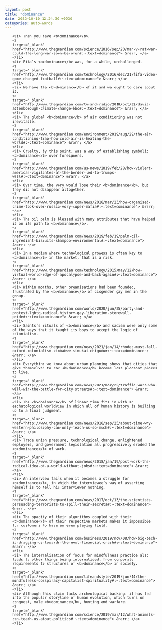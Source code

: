 ```yaml
---
layout: post
title: "dominance"
date: 2023-10-10 12:34:56 +0530
categories: auto-words
---
```

<ol>

    <li> Then you have <b>dominance</b>.
    <a 
    target="_blank" 
    href="http://www.theguardian.com/science/2016/sep/20/man-v-rat-war-could-the-long-war-soon-be-over#:~:text=dominance"> &rarr; </a>
    </li>
    <li> Fifa’s <b>dominance</b> was, for a while, unchallenged.
    <a 
    target="_blank" 
    href="http://www.theguardian.com/technology/2016/dec/21/fifa-video-game-changed-football#:~:text=dominance"> &rarr; </a>
    </li>
    <li> We have the <b>dominance</b> of it and we ought to care about it.
    <a 
    target="_blank" 
    href="http://www.theguardian.com/tv-and-radio/2019/oct/22/david-attenborough-climate-change-bbc#:~:text=dominance"> &rarr; </a>
    </li>
    <li> The global <b>dominance</b> of air conditioning was not inevitable.
    <a 
    target="_blank" 
    href="http://www.theguardian.com/environment/2019/aug/29/the-air-conditioning-trap-how-cold-air-is-heating-the-world#:~:text=dominance"> &rarr; </a>
    </li>
    <li> Cruelty, by this point, was a way of establishing symbolic <b>dominance</b> over foreigners.
    <a 
    target="_blank" 
    href="http://www.theguardian.com/us-news/2019/feb/28/how-violent-american-vigilantes-at-the-border-led-to-trumps-wall#:~:text=dominance"> &rarr; </a>
    </li>
    <li> Over time, the vory would lose their <b>dominance</b>, but they did not disappear altogether.
    <a 
    target="_blank" 
    href="http://www.theguardian.com/news/2018/mar/23/how-organised-crime-took-over-russia-vory-super-mafia#:~:text=dominance"> &rarr; </a>
    </li>
    <li> The oil palm is blessed with many attributes that have helped it on its path to <b>dominance</b>.
    <a 
    target="_blank" 
    href="http://www.theguardian.com/news/2019/feb/19/palm-oil-ingredient-biscuits-shampoo-environmental#:~:text=dominance"> &rarr; </a>
    </li>
    <li> In a medium where technological prowess is often key to <b>dominance</b> in the market, that is a risk.
    <a 
    target="_blank" 
    href="http://www.theguardian.com/technology/2015/may/12/how-virtual-world-edge-of-apocalypse-and-back-again#:~:text=dominance"> &rarr; </a>
    </li>
    <li> Within months, other organisations had been founded, frustrated by the <b>dominance</b> of cisgender gay men in the group.
    <a 
    target="_blank" 
    href="http://www.theguardian.com/world/2020/jun/25/party-and-protest-lgbtq-radical-history-gay-liberation-stonewall-pride#:~:text=dominance"> &rarr; </a>
    </li>
    <li> Saints’s rituals of <b>dominance</b> and sadism were only some of the ways that it taught its boys to accept the logic of colonialism.
    <a 
    target="_blank" 
    href="http://www.theguardian.com/news/2021/jan/14/rhodes-must-fall-oxford-colonialism-zimbabwe-simukai-chigudu#:~:text=dominance"> &rarr; </a>
    </li>
    <li> Everything we know about urban planning shows that cities that give themselves to car <b>dominance</b> become less pleasant places to live.
    <a 
    target="_blank" 
    href="http://www.theguardian.com/news/2021/mar/25/traffic-wars-who-will-win-the-battle-for-city-streets#:~:text=dominance"> &rarr; </a>
    </li>
    <li> The <b>dominance</b> of linear time fits in with an eschatological worldview in which all of human history is building up to a final judgment.
    <a 
    target="_blank" 
    href="http://www.theguardian.com/news/2018/sep/25/about-time-why-western-philosophy-can-only-teach-us-so-much#:~:text=dominance"> &rarr; </a>
    </li>
    <li> Trade union pressure, technological change, enlightened employers, and government legislation all progressively eroded the <b>dominance</b> of work.
    <a 
    target="_blank" 
    href="http://www.theguardian.com/news/2018/jan/19/post-work-the-radical-idea-of-a-world-without-jobs#:~:text=dominance"> &rarr; </a>
    </li>
    <li> An interview fails when it becomes a struggle for <b>dominance</b>, in which the interviewee’s way of asserting himself is to tell his interviewer nothing.
    <a 
    target="_blank" 
    href="http://www.theguardian.com/news/2017/oct/13/the-scientists-persuading-terrorists-to-spill-their-secrets#:~:text=dominance"> &rarr; </a>
    </li>
    <li> The opacity of their algorithms coupled with their <b>dominance</b> of their respective markets makes it impossible for customers to have an even playing field.
    <a 
    target="_blank" 
    href="http://www.theguardian.com/business/2019/nov/08/how-big-tech-is-dragging-us-towards-the-next-financial-crash#:~:text=dominance"> &rarr; </a>
    </li>
    <li> The internalisation of focus for mindfulness practice also leads to other things being internalised, from corporate requirements to structures of <b>dominance</b> in society.
    <a 
    target="_blank" 
    href="http://www.theguardian.com/lifeandstyle/2019/jun/14/the-mindfulness-conspiracy-capitalist-spirituality#:~:text=dominance"> &rarr; </a>
    </li>
    <li> Although this claim lacks archeological backing, it has fed into the popular storyline of human evolution, which turns on conquest, male <b>dominance</b>, hunting and warfare.
    <a 
    target="_blank" 
    href="http://www.theguardian.com/science/2019/mar/12/what-animals-can-teach-us-about-politics#:~:text=dominance"> &rarr; </a>
    </li>